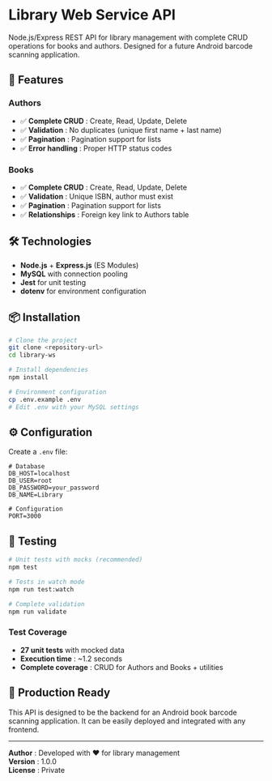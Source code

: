 # Library Web Service API

Node.js/Express REST API for library management with complete CRUD operations for books and authors. Designed for a future Android barcode scanning application.

## 🚀 Features

### Authors
- ✅ **Complete CRUD** : Create, Read, Update, Delete
- ✅ **Validation** : No duplicates (unique first name + last name)
- ✅ **Pagination** : Pagination support for lists
- ✅ **Error handling** : Proper HTTP status codes

### Books  
- ✅ **Complete CRUD** : Create, Read, Update, Delete
- ✅ **Validation** : Unique ISBN, author must exist
- ✅ **Pagination** : Pagination support for lists
- ✅ **Relationships** : Foreign key link to Authors table

## 🛠 Technologies

- **Node.js** + **Express.js** (ES Modules)
- **MySQL** with connection pooling
- **Jest** for unit testing
- **dotenv** for environment configuration

## 📦 Installation

```bash
# Clone the project
git clone <repository-url>
cd library-ws

# Install dependencies
npm install

# Environment configuration
cp .env.example .env
# Edit .env with your MySQL settings
```

## ⚙️ Configuration

Create a `.env` file:

```env
# Database
DB_HOST=localhost
DB_USER=root
DB_PASSWORD=your_password
DB_NAME=Library

# Configuration
PORT=3000
```

## 🧪 Testing

```bash
# Unit tests with mocks (recommended)
npm test

# Tests in watch mode
npm run test:watch

# Complete validation
npm run validate
```

### Test Coverage
- **27 unit tests** with mocked data
- **Execution time** : ~1.2 seconds
- **Complete coverage** : CRUD for Authors and Books + utilities

## 🚀 Production Ready

This API is designed to be the backend for an Android book barcode scanning application. It can be easily deployed and integrated with any frontend.

---

**Author** : Developed with ❤️ for library management  
**Version** : 1.0.0  
**License** : Private
